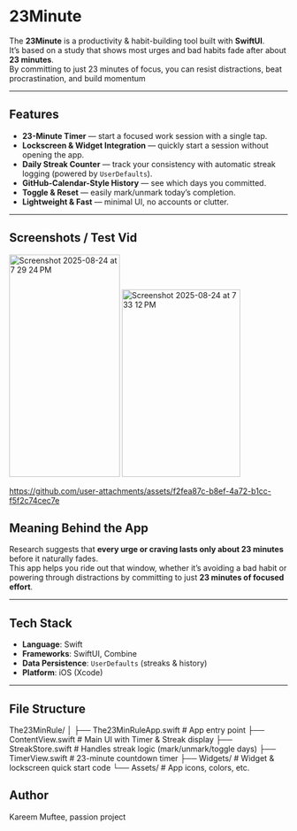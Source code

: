 # 23Minute 

The **23Minute** is a productivity & habit-building tool built with **SwiftUI**.  
It’s based on a study that shows most urges and bad habits fade after about **23 minutes**.  
By committing to just 23 minutes of focus, you can resist distractions, beat procrastination, and build momentum

---

## Features

-  **23-Minute Timer** — start a focused work session with a single tap.  
-  **Lockscreen & Widget Integration** — quickly start a session without opening the app.  
-  **Daily Streak Counter** — track your consistency with automatic streak logging (powered by `UserDefaults`).  
-  **GitHub-Calendar-Style History** — see which days you committed.  
-  **Toggle & Reset** — easily mark/unmark today’s completion.  
-  **Lightweight & Fast** — minimal UI, no accounts or clutter.  

---

## Screenshots / Test Vid

<img width="200" height="402" alt="Screenshot 2025-08-24 at 7 29 24 PM" src="https://github.com/user-attachments/assets/43d23378-7d91-4918-8a0d-a0e41fbf58b9" />

<img width="214" height="339" alt="Screenshot 2025-08-24 at 7 33 12 PM" src="https://github.com/user-attachments/assets/6b3ad092-8e08-4faf-ad20-206974846446" />


https://github.com/user-attachments/assets/f2fea87c-b8ef-4a72-b1cc-f5f2c74cec7e




## Meaning Behind the App

Research suggests that **every urge or craving lasts only about 23 minutes** before it naturally fades.  
This app helps you ride out that window, whether it’s avoiding a bad habit or powering through distractions by committing to just **23 minutes of focused effort**.  

---

## Tech Stack

- **Language**: Swift  
- **Frameworks**: SwiftUI, Combine  
- **Data Persistence**: `UserDefaults` (streaks & history)  
- **Platform**: iOS (Xcode)  

---

## File Structure

The23MinRule/
│
├── The23MinRuleApp.swift # App entry point
├── ContentView.swift # Main UI with Timer & Streak display
├── StreakStore.swift # Handles streak logic (mark/unmark/toggle days)
├── TimerView.swift # 23-minute countdown timer
├── Widgets/ # Widget & lockscreen quick start code
└── Assets/ # App icons, colors, etc.


## Author
Kareem Muftee, passion project
